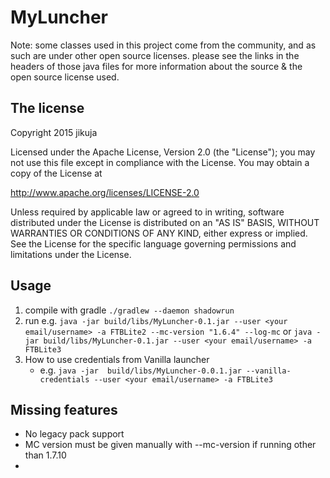 # MyLuncher

Note: some classes used in this project come from the community, and as such are under other open source licenses.
please see the links in the headers of those java files for more information about the source & the open source license used.


## The license
Copyright 2015 jikuja

Licensed under the Apache License, Version 2.0 (the "License");
you may not use this file except in compliance with the License.
You may obtain a copy of the License at

   http://www.apache.org/licenses/LICENSE-2.0

Unless required by applicable law or agreed to in writing, software
distributed under the License is distributed on an "AS IS" BASIS,
WITHOUT WARRANTIES OR CONDITIONS OF ANY KIND, either express or implied.
See the License for the specific language governing permissions and
limitations under the License.

## Usage
1. compile with gradle `./gradlew --daemon shadowrun`
2. run e.g. `java -jar build/libs/MyLuncher-0.1.jar --user <your email/username> -a FTBLite2 --mc-version "1.6.4" --log-mc`
or `java -jar build/libs/MyLuncher-0.1.jar --user <your email/username> -a FTBLite3`
3. How to use credentials from Vanilla launcher
   * e.g. `java -jar  build/libs/MyLuncher-0.0.1.jar --vanilla-credentials --user <your email/username> -a FTBLite3`

## Missing features
* No legacy pack support
* MC version must be given manually with --mc-version if running other than 1.7.10
* <add more things>
